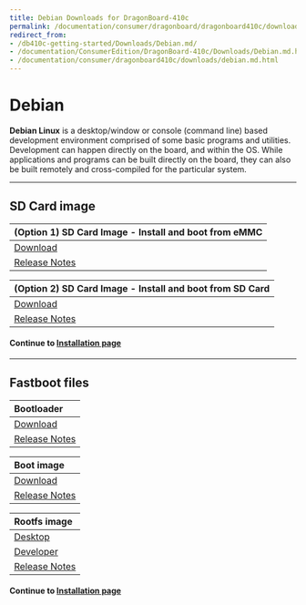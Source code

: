 ```yaml
---
title: Debian Downloads for DragonBoard-410c
permalink: /documentation/consumer/dragonboard/dragonboard410c/downloads/debian.md.html
redirect_from:
- /db410c-getting-started/Downloads/Debian.md/
- /documentation/ConsumerEdition/DragonBoard-410c/Downloads/Debian.md.html
- /documentation/consumer/dragonboard410c/downloads/debian.md.html
---
```

# Debian

**Debian Linux** is a desktop/window or console (command line) based development environment comprised of some basic programs and utilities. Development can happen directly on the board, and within the OS. While applications and programs can be built directly on the board, they can also be built remotely and cross-compiled for the particular system.

***

## SD Card image

| (Option 1) SD Card Image - Install and boot from eMMC                                                                                  |
|:-------------------------------------------------------------------------------------------------------|
|[Download](http://releases.linaro.org/96boards/dragonboard410c/linaro/debian/latest/dragonboard-410c-sdcard-installer-*.zip)        |
|[Release Notes](http://releases.linaro.org/96boards/dragonboard410c/linaro/debian/latest/)         |

| (Option 2) SD Card Image - Install and boot from SD Card                                                                               |
|:-------------------------------------------------------------------------------------------------------|
| [Download](http://releases.linaro.org/96boards/dragonboard410c/linaro/debian/latest/dragonboard-410c-sdcard-developer-*.zip)     |
| [Release Notes](http://releases.linaro.org/96boards/dragonboard410c/linaro/debian/latest/)             |

#### Continue to [Installation page](../installation/)

***

## Fastboot files

| Bootloader                                                                                                                             |
|:---------------------------------------------------------------------------------------------------------------------------------------|
| [Download](http://releases.linaro.org/96boards/dragonboard410c/linaro/rescue/latest/dragonboard-410c_bootloader_emmc_linux-*.zip)       |
| [Release Notes](http://releases.linaro.org/96boards/dragonboard410c/linaro/rescue/latest/)                                             |

| Boot image                                                                                                                             |
|:---------------------------------------------------------------------------------------------------------------------------------------|
| [Download](http://releases.linaro.org/96boards/dragonboard410c/linaro/debian/latest/boot-linaro-*-dragonboard-410c-*.img.gz)      |
| [Release Notes](http://releases.linaro.org/96boards/dragonboard410c/linaro/debian/latest/)                                             |

| Rootfs image                                                                                                                           |
|:---------------------------------------------------------------------------------------------------------------------------------------|
| [Desktop](http://releases.linaro.org/96boards/dragonboard410c/linaro/debian/latest/linaro-*-alip-dragonboard-410c-*.img.gz)       |
| [Developer](http://releases.linaro.org/96boards/dragonboard410c/linaro/debian/latest/linaro-*-developer-dragonboard-410c-*.img.gz)|
| [Release Notes](http://releases.linaro.org/96boards/dragonboard410c/linaro/debian/latest/)                                             |

#### Continue to [Installation page](../installation/)
